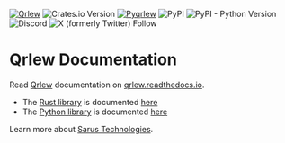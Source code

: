[![Qrlew](https://github.com/Qrlew/qrlew/actions/workflows/ci.yml/badge.svg)](https://github.com/Qrlew/qrlew/actions)
![Crates.io Version](https://img.shields.io/crates/v/qrlew?logo=Rust)
[![Pyqrlew](https://github.com/Qrlew/pyqrlew/actions/workflows/ci.yml/badge.svg)](https://github.com/Qrlew/pyqrlew/actions)
![PyPI](https://img.shields.io/pypi/v/pyqrlew)
![PyPI - Python Version](https://img.shields.io/pypi/pyversions/pyqrlew)
![Discord](https://img.shields.io/discord/1194338163989172364?logo=Discord)
![X (formerly Twitter) Follow](https://img.shields.io/twitter/follow/sarus_tech)
# Qrlew Documentation

Read [Qrlew](https://qrlew.github.io/) documentation on [qrlew.readthedocs.io](https://qrlew.readthedocs.io/en/latest/).

* The [Rust library](https://crates.io/crates/qrlew) is documented [here](https://docs.rs/qrlew/latest/qrlew/)
* The [Python library](https://pypi.org/project/pyqrlew/) is documented [here](https://pyqrlew.readthedocs.io/en/latest/)

Learn more about [Sarus Technologies](https://sarus.tech/).